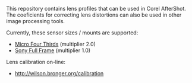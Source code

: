 This repository contains lens profiles that can be used in Corel AfterShot.
The coeficients for correcting lens distortions can also be used in other image processing tools.

Currently, these sensor sizes / mounts are supported:

* [Micro Four Thirds](lenses-microfourthirds.md) (multiplier 2.0)
* [Sony Full Frame](lenses-sonyemount.md) (multiplier 1.0)

Lens calibration on-line:
- http://wilson.bronger.org/calibration
